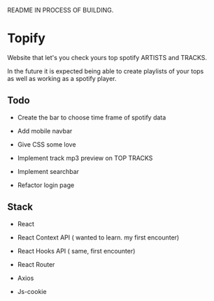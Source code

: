 README IN PROCESS OF BUILDING.

# Topify

Website that let's you check yours top spotify ARTISTS and TRACKS.

In the future it is expected being able to create playlists of your tops <br />
as well as working as a spotify player.

## Todo

- Create the bar to choose time frame of spotify data

- Add mobile navbar

- Give CSS some love

- Implement track mp3 preview on TOP TRACKS

- Implement searchbar

- Refactor login page

## Stack

- React

- React Context API ( wanted to learn. my first encounter)

- React Hooks API ( same, first encounter)

- React Router

- Axios

- Js-cookie
